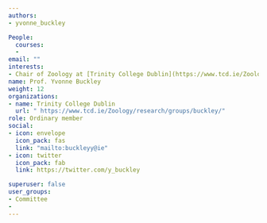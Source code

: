 ```yaml
---
authors:
- yvonne_buckley

People: 
  courses:
  - 
email: ""
interests:  
- Chair of Zoology at [Trinity College Dublin](https://www.tcd.ie/Zoology/research/groups/buckley/)
name: Prof. Yvonne Buckley
weight: 12
organizations:
- name: Trinity College Dublin
  url: " https://www.tcd.ie/Zoology/research/groups/buckley/"
role: Ordinary member
social:
- icon: envelope
  icon_pack: fas
  link: "mailto:buckleyy@ie"
- icon: twitter
  icon_pack: fab
  link: https://twitter.com/y_buckley

superuser: false
user_groups:
- Committee
- 
---
```




